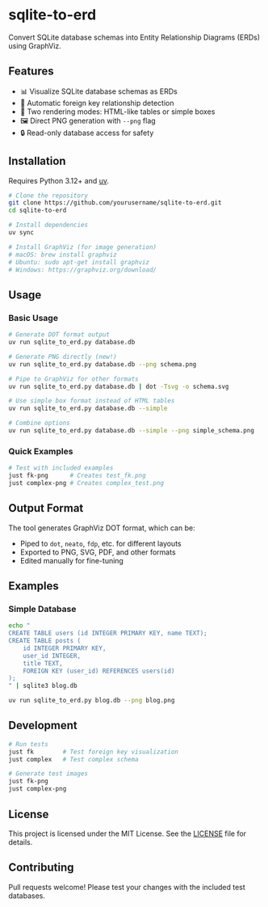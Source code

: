 # sqlite-to-erd

Convert SQLite database schemas into Entity Relationship Diagrams (ERDs) using GraphViz.

## Features

- 📊 Visualize SQLite database schemas as ERDs
- 🔗 Automatic foreign key relationship detection
- 📐 Two rendering modes: HTML-like tables or simple boxes
- 🖼️ Direct PNG generation with `--png` flag
- 🔒 Read-only database access for safety

## Installation

Requires Python 3.12+ and [uv](https://github.com/astral-sh/uv).

```bash
# Clone the repository
git clone https://github.com/yourusername/sqlite-to-erd.git
cd sqlite-to-erd

# Install dependencies
uv sync

# Install GraphViz (for image generation)
# macOS: brew install graphviz
# Ubuntu: sudo apt-get install graphviz
# Windows: https://graphviz.org/download/
```

## Usage

### Basic Usage

```bash
# Generate DOT format output
uv run sqlite_to_erd.py database.db

# Generate PNG directly (new!)
uv run sqlite_to_erd.py database.db --png schema.png

# Pipe to GraphViz for other formats
uv run sqlite_to_erd.py database.db | dot -Tsvg -o schema.svg

# Use simple box format instead of HTML tables
uv run sqlite_to_erd.py database.db --simple

# Combine options
uv run sqlite_to_erd.py database.db --simple --png simple_schema.png
```

### Quick Examples

```bash
# Test with included examples
just fk-png      # Creates test_fk.png
just complex-png # Creates complex_test.png
```

## Output Format

The tool generates GraphViz DOT format, which can be:
- Piped to `dot`, `neato`, `fdp`, etc. for different layouts
- Exported to PNG, SVG, PDF, and other formats
- Edited manually for fine-tuning

## Examples

### Simple Database
```bash
echo "
CREATE TABLE users (id INTEGER PRIMARY KEY, name TEXT);
CREATE TABLE posts (
    id INTEGER PRIMARY KEY,
    user_id INTEGER,
    title TEXT,
    FOREIGN KEY (user_id) REFERENCES users(id)
);
" | sqlite3 blog.db

uv run sqlite_to_erd.py blog.db --png blog.png
```

## Development

```bash
# Run tests
just fk        # Test foreign key visualization
just complex   # Test complex schema

# Generate test images
just fk-png
just complex-png
```

## License

This project is licensed under the MIT License. See the [LICENSE](LICENSE) file for details.

## Contributing

Pull requests welcome! Please test your changes with the included test databases.